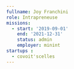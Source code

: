 ```yaml
---
fullname: Joy Franchini
role: Intrapreneuse
missions:
  - start: '2019-09-01'
    end: '2021-12-31'
    status: admin
    employer: minint
startups :
  - covoit'scelles
---
```

